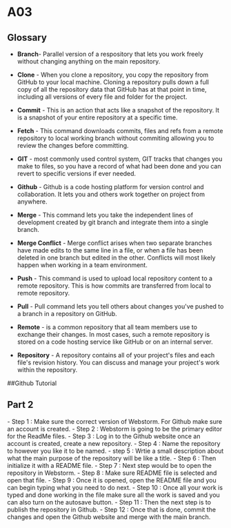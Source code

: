 # A03
## Glossary

* **Branch**- Parallel version of a respository that lets you work freely without changing anything on the main repository.

* **Clone** - When you clone a repository, you copy the repository from GitHub to your local machine. Cloning a repository pulls down a full copy of all the repository data that GitHub has at that point in time, including all versions of every file and folder for the project.
* **Commit** - This is an action that acts like a snapshot of the repository. It is a snapshot of your entire repository at a specific time. 
* **Fetch** - This command downloads commits, files and refs from a remote repository to local working branch without commiting allowing you to review the changes before committing. 
* **GIT** - most commonly used control system, GIT tracks that changes you make to files, so you have a record of what had been done and you can revert to specific versions if ever needed. 
* **Github** - Github is a code hosting platform for version control and collaboration. It lets you and others work together on project from anywhere. 
* **Merge** - This command lets you take the independent lines of development created by git branch and integrate them into a single branch.
* **Merge Conflict** - Merge conflict arises when two separate branches have made edits to the same line in a file, or when a file has been deleted in one branch but edited in the other. Conflicts will most likely happen when working in a team environment.
* **Push** - This command is used to upload local repository content to a remote repository. This is how commits are transferred from local to remote repository. 
* **Pull** - Pull command lets you tell others about changes you've pushed to a branch in a repository on GitHub.
* **Remote** -  is a common repository that all team members use to exchange their changes. In most cases, such a remote repository is stored on a code hosting service like GitHub or on an internal server.
* **Repository** - A repository contains all of your project's files and each file's revision history. You can discuss and manage your project's work within the repository.

##Github Tutorial

<h2> Part 2 </h2> 
- Step 1 : Make sure the correct version of Webstorm. For Github make sure an account is created. 
- Step 2 : Webstorm is going to be the primary editor for the ReadMe files. 
- Step 3 : Log in to the Github website once an account is created, create a new repository. 
- Step 4 : Name the repository to however you like it to be named. 
- step 5 : Wrtie a small description about what the main purpose of the repository will be like a title. 
- Step 6 : Then initialize it with a README file. 
- Step 7 : Next step would be to open the repository in Webstorm. 
- Step 8 : Make sure README file is selected and open that file. 
- Step 9 : Once it is opened, open the README file and you can begin typing what you need to do next. 
- Step 10 : Once all your work is typed and done working in the file make sure all the work is saved and you can also turn on the autosave button. 
- Step 11 : Then the next step is to publish the repository in Github. 
- Step 12 : Once that is done, commit the changes and open the Github website and merge with the main branch. 

